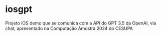 # iosgpt
Projeto iOS demo que se comunica com a API do GPT 3.5 da OpenAI, via chat, apresentado na Computação Amostra 2024 do CESUPA
